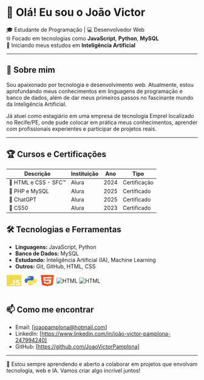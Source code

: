 

# 👋 Olá! Eu sou o João Victor

🎓 Estudante de Programação | 💻 Desenvolvedor Web  
🌐 Focado em tecnologias como **JavaScript**, **Python**, **MySQL**  
🧠 Iniciando meus estudos em **Inteligência Artificial**

---

## 🚀 Sobre mim

Sou apaixonado por tecnologia e desenvolvimento web. Atualmente, estou aprofundando meus conhecimentos em linguagens de programação e banco de dados, além de dar meus primeiros passos no fascinante mundo da Inteligência Artificial.

Já atuei como estagiário em uma empresa de tecnologia Emprel localizado no Recife/PE, onde pude colocar em prática meus conhecimentos, aprender com profissionais experientes e participar de projetos reais.

---
## 🏆 Cursos e Certificações
Descrição   | Instituição   | Ano | Tipo
--------- | --------- | ------ | ------
🏅 HTML e CSS - SFC™ | Alura | 2024 | Certificação
🏅 PHP e MySQL | Alura | 2025 | Certificado
🏅 ChatGPT | Alura | 2025 | Certificado
🏅 CS50 | Alura | 2023 | Certificado

## 🛠️ Tecnologias e Ferramentas

- **Linguagens:** JavaScript, Python  
- **Banco de Dados:** MySQL  
- **Estudando:** Inteligência Artificial (IA), Machine Learning  
- **Outros:** Git, GitHub, HTML, CSS

<div style="display: inline_block">
    <img align="center" alt="JavaScript" height="30" width="40" src="https://raw.githubusercontent.com/devicons/devicon/master/icons/javascript/javascript-plain.svg">      
    <img align="center" alt="Python" height="30" width="40" src="https://raw.githubusercontent.com/devicons/devicon/master/icons/python/python-original.svg">
    <img align="center" alt="HTML" height="30" width="40" src="https://raw.githubusercontent.com/devicons/devicon/master/icons/html5/html5-original.svg">
    <img align="center" alt="HTML" height="30" width="40" src="https://cdn.jsdelivr.net/gh/devicons/devicon@latest/icons/mysql/mysql-original.svg">
    <img align="center" alt="HTML" height="30" width="40" src="https://cdn.jsdelivr.net/gh/devicons/devicon@latest/icons/css3/css3-original.svg">
          
</div><br>

## 📫 Como me encontrar

- Email: [joaopamplona@hotmail.com]  
- LinkedIn: [https://www.linkedin.com/in/joão-victor-pamplona-247994240]
- GitHub: [https://github.com/JoaoVictorPamplona]

---

🔧 Estou sempre aprendendo e aberto a colaborar em projetos que envolvam tecnologia, web e IA. Vamos criar algo incrível juntos!
